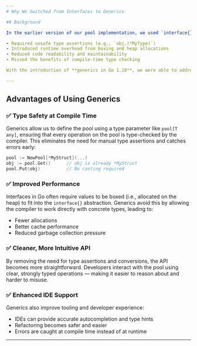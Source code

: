 ```yaml
---
# Why We Switched from Interfaces to Generics

## Background

In the earlier version of our pool implementation, we used `interface{}` (aka `any`) to support storing arbitrary types. While this provided flexibility, it introduced several notable downsides:

- Required unsafe type assertions (e.g., `obj.(*MyType)`)
- Introduced runtime overhead from boxing and heap allocations
- Reduced code readability and maintainability
- Missed the benefits of compile-time type checking

With the introduction of **generics in Go 1.18**, we were able to address these issues while maintaining — and even improving — flexibility and performance.

---
```


## Advantages of Using Generics

### ✅ Type Safety at Compile Time

Generics allow us to define the pool using a type parameter like `pool[T any]`, ensuring that every operation on the pool is type-checked by the compiler. This eliminates the need for manual type assertions and catches errors early:

```go
pool := NewPool[*MyStruct](...)
obj := pool.Get()      // obj is already *MyStruct
pool.Put(obj)          // No casting required
```

### ✅ Improved Performance

Interfaces in Go often require values to be boxed (i.e., allocated on the heap) to fit into the `interface{}` abstraction. Generics avoid this by allowing the compiler to work directly with concrete types, leading to:

- Fewer allocations
- Better cache performance
- Reduced garbage collection pressure

### ✅ Cleaner, More Intuitive API

By removing the need for type assertions and conversions, the API becomes more straightforward. Developers interact with the pool using clear, strongly typed operations — making it easier to reason about and harder to misuse.

### ✅ Enhanced IDE Support

Generics also improve tooling and developer experience:

- IDEs can provide accurate autocompletion and type hints
- Refactoring becomes safer and easier
- Errors are caught at compile time instead of at runtime

---
